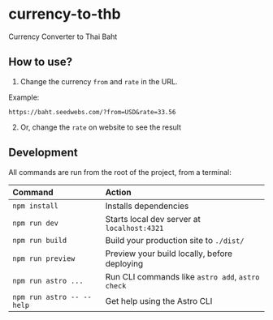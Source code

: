 # currency-to-thb

Currency Converter to Thai Baht

## How to use?

1. Change the currency `from` and `rate` in the URL.

Example:

```
https://baht.seedwebs.com/?from=USD&rate=33.56
```

2. Or, change the `rate` on website to see the result

## Development

All commands are run from the root of the project, from a terminal:

| Command                   | Action                                           |
| :------------------------ | :----------------------------------------------- |
| `npm install`             | Installs dependencies                            |
| `npm run dev`             | Starts local dev server at `localhost:4321`      |
| `npm run build`           | Build your production site to `./dist/`          |
| `npm run preview`         | Preview your build locally, before deploying     |
| `npm run astro ...`       | Run CLI commands like `astro add`, `astro check` |
| `npm run astro -- --help` | Get help using the Astro CLI                     |
